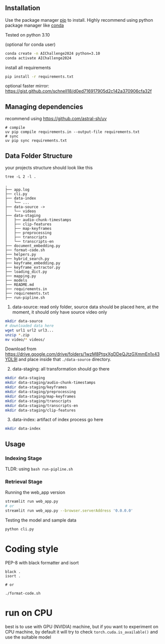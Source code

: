 ## Installation

Use the package manager [pip](https://pip.pypa.io/en/stable/) to install. Highly recommend using python package manager like [conda](https://docs.conda.io/en/latest/)

Tested on python 3.10

(optional for conda user)

```bash
conda create -n AIChallenge2024 python=3.10
conda activate AIChallenge2024
```

install all requirements

```bash
pip install -r requirements.txt
```

optional faster mirror: https://gist.github.com/schnell18/d0ed716917905d2c142a370906cfa32f
    
## Managing dependencies

recommend using https://github.com/astral-sh/uv

```
# compile 
uv pip compile requirements.in --output-file requirements.txt
# sync
uv pip sync requirements.txt
```

## Data Folder Structure


your projects structure should look like this

```
tree -L 2 -l .

.
├── app.log
├── cli.py
├── data-index
│   └── ...
├── data-source ->
│   └── videos
├── data-staging
│   ├── audio-chunk-timestamps
│   ├── clip-features
│   ├── map-keyframes
│   ├── preprocessing
│   ├── transcripts
│   └── transcripts-en
├── document_embedding.py
├── format-code.sh
├── helpers.py
├── hybrid_search.py
├── keyframe_embedding.py
├── keyframe_extractor.py
├── loading_dict.py
├── mapping.py
├── models
├── README.md
├── requirements.in
├── requirements.txt
├── run-pipline.sh

```

1. data-source: read only folder, source data should be placed here, at the moment, it should only have source video only

```bash
mkdir data-source
# downloaded data here
wget url1 url2 url3...
unzip *.zip
mv video/* videos/
```

Download from https://drive.google.com/drive/folders/1wzM8PtgxXgDDeQJtzGXmmEn1x43YDL9l and place inside that `./data-source` directory.

2. data-staging: all transformation should go there
```bash
mkdir data-staging
mkdir data-staging/audio-chunk-timestamps
mkdir data-staging/keyframes
mkdir data-staging/preprocessing
mkdir data-staging/map-keyframes
mkdir data-staging/transcripts
mkdir data-staging/transcripts-en
mkdir data-staging/clip-features
```

3. data-index: artifact of index process go here
```bash
mkdir data-index
```

## Usage

### Indexing Stage

TLDR: using `bash run-pipline.sh`

### Retrieval Stage

Running the web_app version
```bash
streamlit run web_app.py
# or
streamlit run web_app.py --browser.serverAddress '0.0.0.0'
```

Testing the model and sample data
```bash
python cli.py
```


# Coding style

PEP-8 with black formatter and isort

```
black .
isort .

# or

./format-code.sh
```

# run on CPU

best is to use with GPU (NVIDIA) machine, but if you want to experiment on CPU machine, by default it will try to check `torch.cuda.is_available()` and use the suitable model 


